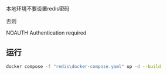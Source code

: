 本地环境不要设置redis密码

否则

NOAUTH Authentication required


## 运行
```bash
docker compose -f "redis\docker-compose.yaml" up -d --build
```